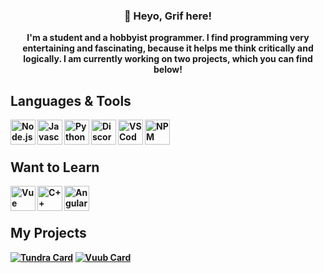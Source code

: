 <h3 align="center">
    👋 Heyo, Grif here! 
</h3>

<p align="center">
    <b>
        I'm a student and a hobbyist programmer. I find programming very entertaining and fascinating, because it helps me think critically and logically. I am currently working on two projects, which you can find below!
</p>

## Languages & Tools
<img align="left" alt="Node.js Icon" width="40px" src="https://icons-for-free.com/iconfiles/png/512/js+library+long+shadow+nodejs+web+icon-1320184850167478047.png">
  
<img align="left" alt="Javascript Icon" width="40px" src="https://cdn.icon-icons.com/icons2/2415/PNG/512/javascript_original_logo_icon_146455.png">
  
<img align="left" alt="Python Icon" width="40px" src="https://cdn3.iconfinder.com/data/icons/logos-and-brands-adobe/512/267_Python-512.png">
  
<img align="left" alt="Discord.js Icon" width="40px" src="https://i.imgur.com/AfFp7pu.png">
  
<img align="left" alt="VSCode Icon" width="40px" src="https://cdn.icon-icons.com/icons2/2107/PNG/512/file_type_vscode_icon_130084.png">
  
<img align="left" alt="NPM Icon" width="40px" src="https://symbols-electrical.getvecta.com/stencil_89/74_npm-icon.486e94c144.svg">
<br/>    
<br/>
    
## Want to Learn
<img align="left" alt="Vue Icon" width="40px" src="https://cdn.icon-icons.com/icons2/2107/PNG/512/file_type_vue_icon_130078.png">
    
<img align="left" alt="C++ Logo" width="40px" src="https://upload.wikimedia.org/wikipedia/commons/thumb/1/18/ISO_C%2B%2B_Logo.svg/306px-ISO_C%2B%2B_Logo.svg.png">
    
<img align="left" alt="Angular Logo" width="40px" src="https://cdn.icon-icons.com/icons2/2699/PNG/512/angular_logo_icon_169595.png">

<br/>
<br/>
    
## My Projects
[![Tundra Card](https://github-readme-stats.vercel.app/api/pin/?username=GrifTheDev&repo=tundra&theme=algolia)](https://github.com/GrifTheDev/vuub)
[![Vuub Card](https://github-readme-stats.vercel.app/api/pin/?username=GrifTheDev&repo=vuub&theme=algolia)](https://github.com/GrifTheDev/vuub)

